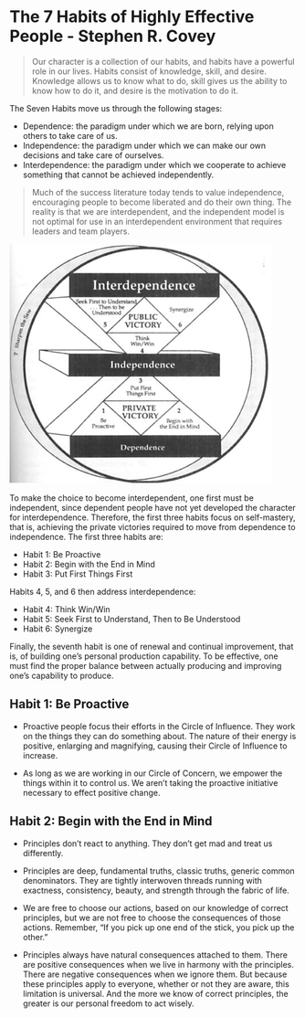 # The 7 Habits of Highly Effective People - Stephen R. Covey

> Our character is a collection of our habits, and habits have a powerful role in our lives. Habits consist of knowledge, skill, and desire. Knowledge allows us to know what to do, skill gives us the ability to know how to do it, and desire is the motivation to do it.

The Seven Habits move us through the following stages:

* Dependence: the paradigm under which we are born, relying upon others to take care of us.
* Independence: the paradigm under which we can make our own decisions and take care of ourselves.
* Interdependence: the paradigm under which we cooperate to achieve something that cannot be achieved independently.



> Much of the success literature today tends to value independence, encouraging people to become liberated and do their own thing. 
The reality is that we are interdependent, and the independent model is not optimal for use in an interdependent environment that requires leaders and team players.

![](img/7PARADIGM.jpg)

To make the choice to become interdependent, one first must be independent, since dependent people have not yet developed the character for interdependence. Therefore, the first three habits focus on self-mastery, that is, achieving the private victories required to move from dependence to independence. The first three habits are:

* Habit 1: Be Proactive
* Habit 2: Begin with the End in Mind
* Habit 3: Put First Things First


Habits 4, 5, and 6 then address interdependence:

* Habit 4: Think Win/Win
* Habit 5: Seek First to Understand, Then to Be Understood
* Habit 6: Synergize

Finally, the seventh habit is one of renewal and continual improvement, that is, of building one’s personal production capability. To be effective, one must find the proper balance between actually producing and improving one’s capability to produce.



## Habit 1: Be Proactive

- Proactive people focus their efforts in the Circle of Influence. They work on the things they can do something about. The nature of their energy is positive, enlarging and magnifying, causing their Circle of Influence to increase.

- As long as we are working in our Circle of Concern, we empower the things within it to control us. We aren’t taking the proactive initiative necessary to effect positive change.







## Habit 2: Begin with the End in Mind

- Principles don’t react to anything. They don’t get mad and treat us differently. 

- Principles are deep, fundamental truths, classic truths, generic common denominators. They are tightly interwoven threads running with exactness, consistency, beauty, and strength through the fabric of life.

- We are free to choose our actions, based on our knowledge of correct principles, but we are not free to choose the consequences of those actions. Remember, “If you pick up one end of the stick, you pick up the other.”

- Principles always have natural consequences attached to them. There are positive consequences when we live in harmony with the principles. There are negative consequences when we ignore them. But because these principles apply to everyone, whether or not they are aware, this limitation is universal. And the more we know of correct principles, the greater is our personal freedom to act wisely.


